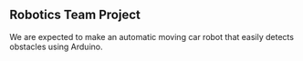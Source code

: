 ## Robotics Team Project
We are expected to make an automatic moving car robot that easily detects obstacles using Arduino.

